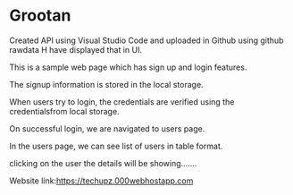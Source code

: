 # Grootan
Created API using Visual Studio Code and uploaded in Github using github rawdata H have displayed that in UI.

This is a sample web page which has sign up and login features.

The signup information is stored in the local storage.

When users try to login, the credentials are verified using the credentialsfrom local storage. 

On successful login, we are navigated to users page.

In the users page, we can see list of users in table format.

clicking on the user the details will be showing.......


Website link:https://techupz.000webhostapp.com
